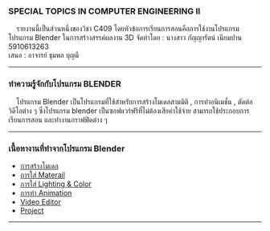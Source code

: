 
### SPECIAL TOPICS IN COMPUTER ENGINEERING II 
   &nbsp;&nbsp;&nbsp; รายงานนี้เป็นส่วนหนึ่งของวิชา C409 โดยหัวข้อการเรียนการสอนคือการใช้งานโปรแกรมโปรแกรม Blender ในการสร้างสรรค์ผลงาน 3D 
   จัดทำโดย : นางสาว กัญญารัตน์ เนียมปาน 5910613263 <br>
   เสนอ : อาจารย์ ชุมพล บุญมี <br>

---
### ทำความรู้จักกับโปรแกรม BLENDER 

   &nbsp;&nbsp;&nbsp; โปรแกรม Blender เป็นโปรแกรมที่ใช้สำหรับการสร้างโมเดลสามมิติ , การทำอนิเมชั่น , ตัดต่อวิดีโอต่าง ๆ ซึ่งโปรแกรม blender เป็นซอฟแวร์ฟรีที่ไม่ต้องเสียค่าใช้จ่าย สามารถใช้ประกอบการเรียนการสอน และทำงานกราฟฟิคต่าง ๆ 

---
### เนื้อหางานที่ทำจากโปรแกรม Blender 
 - [การสร้างโมเดล](model.md)<br>
 - [การใส่ Materail](materail.md)<br>
 - [การใส่ Lighting & Color](lightandcolor.md)<br>
 - [การทำ Animation](animation.md)<br>
 - [Video Editor](videoeditor.md)<br>
 - [Project](project.md)<br>
 
 ---
 
